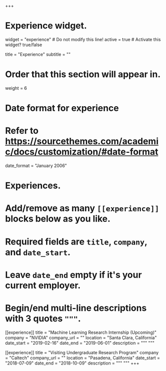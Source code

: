 +++
# Experience widget.
widget = "experience"  # Do not modify this line!
active = true  # Activate this widget? true/false

title = "Experience"
subtitle = ""

# Order that this section will appear in.
weight = 6

# Date format for experience
#   Refer to https://sourcethemes.com/academic/docs/customization/#date-format
date_format = "January 2006"

# Experiences.
#   Add/remove as many `[[experience]]` blocks below as you like.
#   Required fields are `title`, `company`, and `date_start`.
#   Leave `date_end` empty if it's your current employer.
#   Begin/end multi-line descriptions with 3 quotes `"""`.

[[experience]]
  title = "Machine Learning Research Internship (Upcoming)"
  company = "NVIDIA"
  company_url = ""
  location = "Santa Clara, California"
  date_start = "2019-02-16"
  date_end = "2019-06-01"
  description = """
  """

[[experience]]
  title = "Visiting Undergraduate Research Program"
  company = "Caltech"
  company_url = ""
  location = "Pasadena, California"
  date_start = "2018-07-09"
  date_end = "2018-10-09"
  description = """
  """
+++
